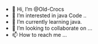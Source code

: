 - 👋 Hi, I’m @Old-Crocs
- 👀 I’m interested in java Code ..
- 🌱 I’m currently learning java.
- 💞️ I’m looking to collaborate on ...
- 📫 How to reach me ...

<!---
Old-Crocs/Old-Crocs is a ✨ special ✨ repository because its `README.md` (this file) appears on your GitHub profile.
You can click the Preview link to take a look at your changes.
--->
